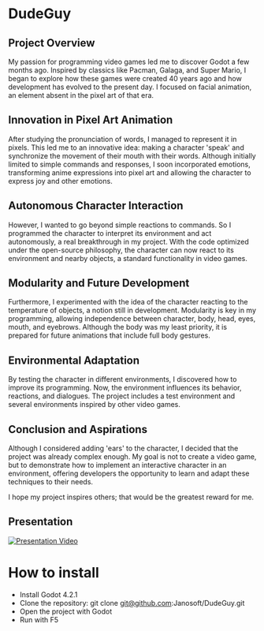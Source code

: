 # DudeGuy

## Project Overview

My passion for programming video games led me to discover Godot a few months ago. Inspired by classics like Pacman, Galaga, and Super Mario, I began to explore how these games were created 40 years ago and how development has evolved to the present day. I focused on facial animation, an element absent in the pixel art of that era.

## Innovation in Pixel Art Animation

After studying the pronunciation of words, I managed to represent it in pixels. This led me to an innovative idea: making a character 'speak' and synchronize the movement of their mouth with their words. Although initially limited to simple commands and responses, I soon incorporated emotions, transforming anime expressions into pixel art and allowing the character to express joy and other emotions.

## Autonomous Character Interaction

However, I wanted to go beyond simple reactions to commands. So I programmed the character to interpret its environment and act autonomously, a real breakthrough in my project. With the code optimized under the open-source philosophy, the character can now react to its environment and nearby objects, a standard functionality in video games.

## Modularity and Future Development

Furthermore, I experimented with the idea of the character reacting to the temperature of objects, a notion still in development. Modularity is key in my programming, allowing independence between character, body, head, eyes, mouth, and eyebrows. Although the body was my least priority, it is prepared for future animations that include full body gestures.

## Environmental Adaptation

By testing the character in different environments, I discovered how to improve its programming. Now, the environment influences its behavior, reactions, and dialogues. The project includes a test environment and several environments inspired by other video games.

## Conclusion and Aspirations

Although I considered adding 'ears' to the character, I decided that the project was already complex enough. My goal is not to create a video game, but to demonstrate how to implement an interactive character in an environment, offering developers the opportunity to learn and adapt these techniques to their needs.

I hope my project inspires others; that would be the greatest reward for me.

## Presentation
[![Presentation Video](https://img.youtube.com/vi/Wrb0ImGhQqo/maxresdefault.jpg)](https://www.youtube.com/watch?v=Wrb0ImGhQqo)

# How to install
* Install Godot 4.2.1
* Clone the repository: git clone git@github.com:Janosoft/DudeGuy.git
* Open the project with Godot
* Run with F5